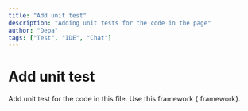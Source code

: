 ```yaml
---
title: "Add unit test"
description: "Adding unit tests for the code in the page"
author: "Depa"
tags: ["Test", "IDE", "Chat"]
---
```


# Add unit test

Add unit test for the code in this file. Use this framework { framework}.
